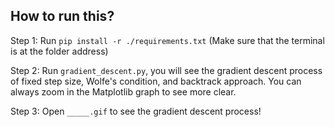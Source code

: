 ## How to run this?

Step 1: Run `pip install -r ./requirements.txt` (Make sure that the terminal is at the folder address)

Step 2: Run `gradient_descent.py`, you will see the gradient descent process of fixed step size, Wolfe's condition, and backtrack approach. You can always zoom in the Matplotlib graph to see more clear.

Step 3: Open `_____.gif` to see the gradient descent process!
